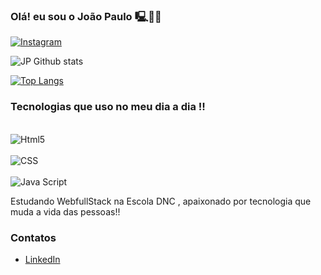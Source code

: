 
### Olá! eu sou o João Paulo 🖳👋🏽

[![Instagram](https://img.shields.io/badge/Instagram-E4405F?style=for-the-badge&logo=instagram&logoColor=white)](https://instagram.com/santanna_jp21?utm_source=qr&igshid=ZDc4ODBmNjlmNQ%3D%3D)


![JP Github stats](https://github-readme-stats.vercel.app/api?username=DgSantann&show_icons=true&theme=gruvbox)


[![Top Langs](https://github-readme-stats.vercel.app/api/top-langs/?username=DgSantann)](https://github.com/anuraghazra/github-readme-stats)

### Tecnologias que uso no meu dia a dia !!

<div style="display: inline-block"><br>
<img aling="center" alt="Html5" src="https://img.shields.io/badge/HTML5-E34F26?style=for-the-badge&logo=html5&logoColor=white"/>
</div>
<div style="display: inline-block"><br>
<img aling="center" alt="CSS" src="https://img.shields.io/badge/CSS-239120?&style=for-the-badge&logo=css3&logoColor=white"/>
<div style="display: inline-block"><br>
<img aling="center" alt="Java Script" src="https://img.shields.io/badge/JavaScript-F7DF1E?style=for-the-badge&logo=javascript&logoColor=black"/>

Estudando WebfullStack na Escola DNC , apaixonado por tecnologia que muda a vida das pessoas!!
### Contatos 
- [LinkedIn](www.linkedin.com/in/joão-paulo-sant-anna-soares-405572275)<br>
